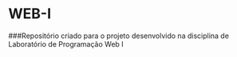 # WEB-I

###Repositório criado para o projeto desenvolvido na disciplina de Laboratório de Programação Web I
